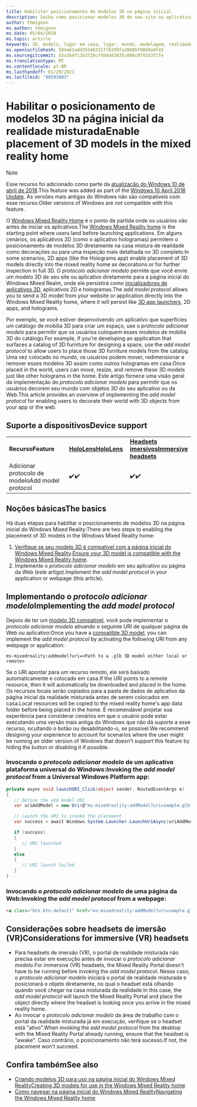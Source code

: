 ```yaml
---
title: Habilitar posicionamento de modelos 3D na página inicial
description: Saiba como posicionar modelos 3D de seu site ou aplicativo na página inicial do Windows Mixed Reality.
author: thmignon
ms.author: thmignon
ms.date: 05/04/2018
ms.topic: article
keywords: 3D, modelo, lugar em casa, lugar, mundo, modelagem, realidade misturada, página inicial, Web, aplicativo, headset de realidade misturada, headset de realidade mista do Windows, headset da realidade virtual
ms.openlocfilehash: 58da61add35546331ff8199fa20885f9869a9f43
ms.sourcegitcommit: d3a3b4f13b3728cfdd4d43035c806c0791d3f2fe
ms.translationtype: MT
ms.contentlocale: pt-BR
ms.lasthandoff: 01/20/2021
ms.locfileid: "98583803"
---
```

# <a name="enable-placement-of-3d-models-in-the-mixed-reality-home"></a><span data-ttu-id="1b087-104">Habilitar o posicionamento de modelos 3D na página inicial da realidade misturada</span><span class="sxs-lookup"><span data-stu-id="1b087-104">Enable placement of 3D models in the mixed reality home</span></span>

> [!NOTE]
> <span data-ttu-id="1b087-105">Esse recurso foi adicionado como parte da [atualização do Windows 10 de abril de 2018](/windows/mixed-reality/enthusiast-guide/release-notes-april-2018).</span><span class="sxs-lookup"><span data-stu-id="1b087-105">This feature was added as part of the [Windows 10 April 2018 Update](/windows/mixed-reality/enthusiast-guide/release-notes-april-2018).</span></span> <span data-ttu-id="1b087-106">As versões mais antigas do Windows não são compatíveis com esse recurso.</span><span class="sxs-lookup"><span data-stu-id="1b087-106">Older versions of Windows are not compatible with this feature.</span></span>

<span data-ttu-id="1b087-107">O [Windows Mixed Reality Home](../discover/navigating-the-windows-mixed-reality-home.md) é o ponto de partida onde os usuários vão antes de iniciar os aplicativos.</span><span class="sxs-lookup"><span data-stu-id="1b087-107">The [Windows Mixed Reality home](../discover/navigating-the-windows-mixed-reality-home.md) is the starting point where users land before launching applications.</span></span> <span data-ttu-id="1b087-108">Em alguns cenários, os aplicativos 2D (como o aplicativo hologramas) permitem o posicionamento de modelos 3D diretamente na casa mistura de realidade como decorações ou para uma inspeção mais detalhada no 3D completo.</span><span class="sxs-lookup"><span data-stu-id="1b087-108">In some scenarios, 2D apps (like the Holograms app) enable placement of 3D models directly into the mixed reality home as decorations or for further inspection in full 3D.</span></span> <span data-ttu-id="1b087-109">O *protocolo adicionar modelo* permite que você envie um modelo 3D de seu site ou aplicativo diretamente para a página inicial do Windows Mixed Realm, onde ele persistirá como [inicializadores de aplicativos 3D](3d-app-launcher-design-guidance.md), aplicativos 2D e hologramas.</span><span class="sxs-lookup"><span data-stu-id="1b087-109">The *add model protocol* allows you to send a 3D model from your website or application directly into the Windows Mixed Reality home, where it will persist like [3D app launchers](3d-app-launcher-design-guidance.md), 2D apps, and holograms.</span></span> 

<span data-ttu-id="1b087-110">Por exemplo, se você estiver desenvolvendo um aplicativo que superfícies um catálogo de mobília 3D para criar um espaço, use o *protocolo adicionar modelo* para permitir que os usuários coloquem esses modelos de mobília 3D do catálogo.</span><span class="sxs-lookup"><span data-stu-id="1b087-110">For example, if you're developing an application that surfaces a catalog of 3D furniture for designing a space, use the *add model protocol* to allow users to place those 3D furniture models from the catalog.</span></span> <span data-ttu-id="1b087-111">Uma vez colocado no mundo, os usuários podem mover, redimensionar e remover esses modelos 3D assim como outros hologramas em casa.</span><span class="sxs-lookup"><span data-stu-id="1b087-111">Once placed in the world, users can move, resize, and remove these 3D models just like other holograms in the home.</span></span> <span data-ttu-id="1b087-112">Este artigo fornece uma visão geral da implementação do *protocolo adicionar modelo* para permitir que os usuários decorem seu mundo com objetos 3D do seu aplicativo ou da Web.</span><span class="sxs-lookup"><span data-stu-id="1b087-112">This article provides an overview of implementing the *add model protocol* for enabling users to decorate their world with 3D objects from your app or the web.</span></span>

## <a name="device-support"></a><span data-ttu-id="1b087-113">Suporte a dispositivos</span><span class="sxs-lookup"><span data-stu-id="1b087-113">Device support</span></span>

<table>
    <colgroup>
    <col width="33%" />
    <col width="33%" />
    <col width="33%" />
    </colgroup>
    <tr>
        <td><span data-ttu-id="1b087-114"><strong>Recurso</strong></span><span class="sxs-lookup"><span data-stu-id="1b087-114"><strong>Feature</strong></span></span></td>
        <td><span data-ttu-id="1b087-115"><a href="/hololens/hololens1-hardware"><strong>HoloLens</strong></a></span><span class="sxs-lookup"><span data-stu-id="1b087-115"><a href="/hololens/hololens1-hardware"><strong>HoloLens</strong></a></span></span></td>
        <td><span data-ttu-id="1b087-116"><a href="../discover/immersive-headset-hardware-details.md"><strong>Headsets imersivos</strong></a></span><span class="sxs-lookup"><span data-stu-id="1b087-116"><a href="../discover/immersive-headset-hardware-details.md"><strong>Immersive headsets</strong></a></span></span></td>
    </tr>
     <tr>
        <td><span data-ttu-id="1b087-117">Adicionar protocolo de modelo</span><span class="sxs-lookup"><span data-stu-id="1b087-117">Add model protocol</span></span></td>
        <td><span data-ttu-id="1b087-118">✔️</span><span class="sxs-lookup"><span data-stu-id="1b087-118">✔️</span></span></td>
        <td><span data-ttu-id="1b087-119">✔️</span><span class="sxs-lookup"><span data-stu-id="1b087-119">✔️</span></span></td>
    </tr>
</table>

## <a name="the-basics"></a><span data-ttu-id="1b087-120">Noções básicas</span><span class="sxs-lookup"><span data-stu-id="1b087-120">The basics</span></span>

<span data-ttu-id="1b087-121">Há duas etapas para habilitar o posicionamento de modelos 3D na página inicial do Windows Mixed Reality:</span><span class="sxs-lookup"><span data-stu-id="1b087-121">There are two steps to enabling the placement of 3D models in the Windows Mixed Reality home:</span></span>
1. <span data-ttu-id="1b087-122">[Verifique se seu modelo 3D é compatível com a página inicial do Windows Mixed Reality](creating-3d-models-for-use-in-the-windows-mixed-reality-home.md).</span><span class="sxs-lookup"><span data-stu-id="1b087-122">[Ensure your 3D model is compatible with the Windows Mixed Reality home](creating-3d-models-for-use-in-the-windows-mixed-reality-home.md).</span></span>
2. <span data-ttu-id="1b087-123">Implemente o *protocolo adicionar modelo* em seu aplicativo ou página da Web (este artigo).</span><span class="sxs-lookup"><span data-stu-id="1b087-123">Implement the *add model protocol* in your application or webpage (this article).</span></span>

## <a name="implementing-the-add-model-protocol"></a><span data-ttu-id="1b087-124">Implementando o *protocolo adicionar modelo*</span><span class="sxs-lookup"><span data-stu-id="1b087-124">Implementing the *add model protocol*</span></span>

<span data-ttu-id="1b087-125">Depois de ter um [modelo 3D compatível](creating-3d-models-for-use-in-the-windows-mixed-reality-home.md), você pode implementar o *protocolo adicionar modelo* ativando o seguinte URI de qualquer página da Web ou aplicativo:</span><span class="sxs-lookup"><span data-stu-id="1b087-125">Once you have a [compatible 3D model](creating-3d-models-for-use-in-the-windows-mixed-reality-home.md), you can implement the *add model protocol* by activating the following URI from any webpage or application:</span></span>

```
ms-mixedreality:addmodel?uri=<Path to a .glb 3D model either local or remote>
```

<span data-ttu-id="1b087-126">Se o URI apontar para um recurso remoto, ele será baixado automaticamente e colocado em casa.</span><span class="sxs-lookup"><span data-stu-id="1b087-126">If the URI points to a remote resource, then it will automatically be downloaded and placed in the home.</span></span> <span data-ttu-id="1b087-127">Os recursos locais serão copiados para a pasta de dados de aplicativo da página inicial da realidade misturada antes de serem colocados em casa.</span><span class="sxs-lookup"><span data-stu-id="1b087-127">Local resources will be copied to the mixed reality home's app data folder before being placed in the home.</span></span> <span data-ttu-id="1b087-128">É recomendável projetar sua experiência para considerar cenários em que o usuário pode estar executando uma versão mais antiga do Windows que não dá suporte a esse recurso, ocultando o botão ou desabilitando-o, se possível.</span><span class="sxs-lookup"><span data-stu-id="1b087-128">We recommend designing your experience to account for scenarios where the user might be running an older version of Windows that doesn't support this feature by hiding the button or disabling it if possible.</span></span> 

### <a name="invoking-the-add-model-protocol-from-a-universal-windows-platform-app"></a><span data-ttu-id="1b087-129">Invocando o *protocolo adicionar modelo* de um aplicativo plataforma universal do Windows:</span><span class="sxs-lookup"><span data-stu-id="1b087-129">Invoking the *add model protocol* from a Universal Windows Platform app:</span></span>

```C#
private async void launchURI_Click(object sender, RoutedEventArgs e)
{
   // Define the add model URI
   var uriAddModel = new Uri(@"ms-mixedreality:addModel?uri=sample.glb");

   // Launch the URI to invoke the placement
   var success = await Windows.System.Launcher.LaunchUriAsync(uriAddModel);

   if (success)
   {
      // URI launched
   }
   else
   {
      // URI launch failed
   }
}
```

### <a name="invoking-the-add-model-protocol-from-a-webpage"></a><span data-ttu-id="1b087-130">Invocando o *protocolo adicionar modelo* de uma página da Web:</span><span class="sxs-lookup"><span data-stu-id="1b087-130">Invoking the *add model protocol* from a webpage:</span></span>

```html
<a class="btn btn-default" href="ms-mixedreality:addModel?uri=sample.glb"> Place 3D Model </a>
```

## <a name="considerations-for-immersive-vr-headsets"></a><span data-ttu-id="1b087-131">Considerações sobre headsets de imersão (VR)</span><span class="sxs-lookup"><span data-stu-id="1b087-131">Considerations for immersive (VR) headsets</span></span>

* <span data-ttu-id="1b087-132">Para headsets de imersão (VR), o portal de realidade misturada não precisa estar em execução antes de invocar o *protocolo adicionar modelo*.</span><span class="sxs-lookup"><span data-stu-id="1b087-132">For immersive (VR) headsets, the Mixed Reality Portal doesn't have to be running before invoking the *add model protocol*.</span></span> <span data-ttu-id="1b087-133">Nesse caso, o *protocolo adicionar modelo* iniciará o portal de realidade misturada e posicionará o objeto diretamente, no qual o headset está olhando quando você chegar na casa misturada da realidade.</span><span class="sxs-lookup"><span data-stu-id="1b087-133">In this case, the *add model protocol* will launch the Mixed Reality Portal and place the object directly where the headset is looking once you arrive in the mixed reality home.</span></span> 
* <span data-ttu-id="1b087-134">Ao invocar o *protocolo adicionar modelo* da área de trabalho com o portal da realidade misturada já em execução, verifique se o headset está "ativo".</span><span class="sxs-lookup"><span data-stu-id="1b087-134">When invoking the *add model protocol* from the desktop with the Mixed Reality Portal already running, ensure that the headset is "awake".</span></span> <span data-ttu-id="1b087-135">Caso contrário, o posicionamento não terá sucesso.</span><span class="sxs-lookup"><span data-stu-id="1b087-135">If not, the placement won't succeed.</span></span> 

## <a name="see-also"></a><span data-ttu-id="1b087-136">Confira também</span><span class="sxs-lookup"><span data-stu-id="1b087-136">See also</span></span>

* [<span data-ttu-id="1b087-137">Criando modelos 3D para uso na página inicial do Windows Mixed Reality</span><span class="sxs-lookup"><span data-stu-id="1b087-137">Creating 3D models for use in the Windows Mixed Reality home</span></span>](creating-3d-models-for-use-in-the-windows-mixed-reality-home.md)
* [<span data-ttu-id="1b087-138">Como navegar na página inicial do Windows Mixed Reality</span><span class="sxs-lookup"><span data-stu-id="1b087-138">Navigating the Windows Mixed Reality home</span></span>](../discover/navigating-the-windows-mixed-reality-home.md)